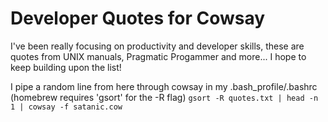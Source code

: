 # Developer Quotes for Cowsay
I've been really focusing on productivity and developer skills, these are quotes from UNIX manuals, Pragmatic Progammer and more... I hope to keep building upon the list!

I pipe a random line from here through cowsay in my .bash_profile/.bashrc (homebrew requires 'gsort' for the -R flag)
`gsort -R quotes.txt | head -n 1 | cowsay -f satanic.cow`
